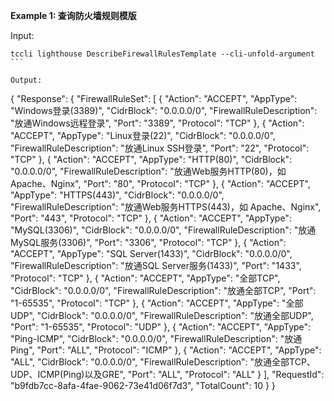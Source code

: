 **Example 1: 查询防火墙规则模版**



Input: 

```
tccli lighthouse DescribeFirewallRulesTemplate --cli-unfold-argument ```

Output: 
```
{
    "Response": {
        "FirewallRuleSet": [
            {
                "Action": "ACCEPT",
                "AppType": "Windows登录(3389)",
                "CidrBlock": "0.0.0.0/0",
                "FirewallRuleDescription": "放通Windows远程登录",
                "Port": "3389",
                "Protocol": "TCP"
            },
            {
                "Action": "ACCEPT",
                "AppType": "Linux登录(22)",
                "CidrBlock": "0.0.0.0/0",
                "FirewallRuleDescription": "放通Linux SSH登录",
                "Port": "22",
                "Protocol": "TCP"
            },
            {
                "Action": "ACCEPT",
                "AppType": "HTTP(80)",
                "CidrBlock": "0.0.0.0/0",
                "FirewallRuleDescription": "放通Web服务HTTP(80)，如 Apache、Nginx",
                "Port": "80",
                "Protocol": "TCP"
            },
            {
                "Action": "ACCEPT",
                "AppType": "HTTPS(443)",
                "CidrBlock": "0.0.0.0/0",
                "FirewallRuleDescription": "放通Web服务HTTPS(443)，如 Apache、Nginx",
                "Port": "443",
                "Protocol": "TCP"
            },
            {
                "Action": "ACCEPT",
                "AppType": "MySQL(3306)",
                "CidrBlock": "0.0.0.0/0",
                "FirewallRuleDescription": "放通MySQL服务(3306)",
                "Port": "3306",
                "Protocol": "TCP"
            },
            {
                "Action": "ACCEPT",
                "AppType": "SQL Server(1433)",
                "CidrBlock": "0.0.0.0/0",
                "FirewallRuleDescription": "放通SQL Server服务(1433)",
                "Port": "1433",
                "Protocol": "TCP"
            },
            {
                "Action": "ACCEPT",
                "AppType": "全部TCP",
                "CidrBlock": "0.0.0.0/0",
                "FirewallRuleDescription": "放通全部TCP",
                "Port": "1-65535",
                "Protocol": "TCP"
            },
            {
                "Action": "ACCEPT",
                "AppType": "全部UDP",
                "CidrBlock": "0.0.0.0/0",
                "FirewallRuleDescription": "放通全部UDP",
                "Port": "1-65535",
                "Protocol": "UDP"
            },
            {
                "Action": "ACCEPT",
                "AppType": "Ping-ICMP",
                "CidrBlock": "0.0.0.0/0",
                "FirewallRuleDescription": "放通Ping",
                "Port": "ALL",
                "Protocol": "ICMP"
            },
            {
                "Action": "ACCEPT",
                "AppType": "ALL",
                "CidrBlock": "0.0.0.0/0",
                "FirewallRuleDescription": "放通全部TCP、UDP、ICMP(Ping)以及GRE",
                "Port": "ALL",
                "Protocol": "ALL"
            }
        ],
        "RequestId": "b9fdb7cc-8afa-4fae-9062-73e41d06f7d3",
        "TotalCount": 10
    }
}
```

